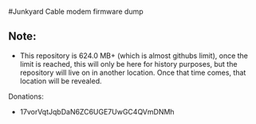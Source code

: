 #Junkyard
Cable modem firmware dump

Note:
-----
- This repository is 624.0 MB+ (which is almost githubs limit), once the limit is reached, this will only be here for history purposes, but the repository will live on in another location. Once that time comes, that location will be revealed.

Donations:
- 17vorVqtJqbDaN6ZC6UGE7UwGC4QVmDNMh
